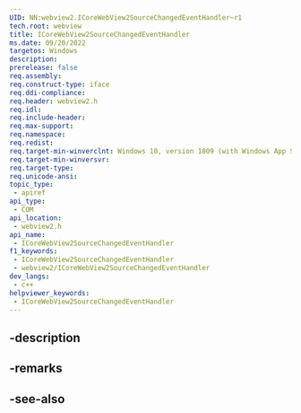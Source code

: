 ```yaml
---
UID: NN:webview2.ICoreWebView2SourceChangedEventHandler~r1
tech.root: webview
title: ICoreWebView2SourceChangedEventHandler
ms.date: 09/20/2022
targetos: Windows
description: 
prerelease: false
req.assembly: 
req.construct-type: iface
req.ddi-compliance: 
req.header: webview2.h
req.idl: 
req.include-header: 
req.max-support: 
req.namespace: 
req.redist: 
req.target-min-winverclnt: Windows 10, version 1809 (with Windows App SDK 1.1 or later)
req.target-min-winversvr: 
req.target-type: 
req.unicode-ansi: 
topic_type:
 - apiref
api_type:
 - COM
api_location:
 - webview2.h
api_name:
 - ICoreWebView2SourceChangedEventHandler
f1_keywords:
 - ICoreWebView2SourceChangedEventHandler
 - webview2/ICoreWebView2SourceChangedEventHandler
dev_langs:
 - c++
helpviewer_keywords:
 - ICoreWebView2SourceChangedEventHandler
---
```


## -description

## -remarks

## -see-also

